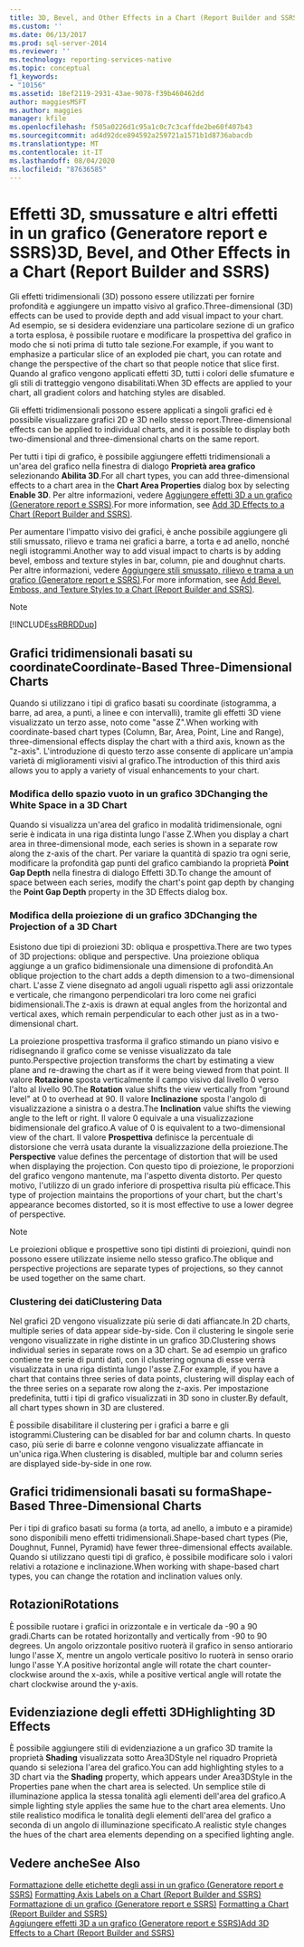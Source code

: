 ```yaml
---
title: 3D, Bevel, and Other Effects in a Chart (Report Builder and SSRS) (Effetti 3D, smussature e altri effetti in un grafico (Generatore report e SSRS)) | Microsoft Docs
ms.custom: ''
ms.date: 06/13/2017
ms.prod: sql-server-2014
ms.reviewer: ''
ms.technology: reporting-services-native
ms.topic: conceptual
f1_keywords:
- "10156"
ms.assetid: 18ef2119-2931-43ae-9078-f39b460462dd
author: maggiesMSFT
ms.author: maggies
manager: kfile
ms.openlocfilehash: f505a0226d1c95a1c0c7c3caffde2be60f407b43
ms.sourcegitcommit: ad4d92dce894592a259721a1571b1d8736abacdb
ms.translationtype: MT
ms.contentlocale: it-IT
ms.lasthandoff: 08/04/2020
ms.locfileid: "87636585"
---
```

# <a name="3d-bevel-and-other-effects-in-a-chart-report-builder-and-ssrs"></a><span data-ttu-id="50768-102">Effetti 3D, smussature e altri effetti in un grafico (Generatore report e SSRS)</span><span class="sxs-lookup"><span data-stu-id="50768-102">3D, Bevel, and Other Effects in a Chart (Report Builder and SSRS)</span></span>
  <span data-ttu-id="50768-103">Gli effetti tridimensionali (3D) possono essere utilizzati per fornire profondità e aggiungere un impatto visivo al grafico.</span><span class="sxs-lookup"><span data-stu-id="50768-103">Three-dimensional (3D) effects can be used to provide depth and add visual impact to your chart.</span></span> <span data-ttu-id="50768-104">Ad esempio, se si desidera evidenziare una particolare sezione di un grafico a torta esplosa, è possibile ruotare e modificare la prospettiva del grafico in modo che si noti prima di tutto tale sezione.</span><span class="sxs-lookup"><span data-stu-id="50768-104">For example, if you want to emphasize a particular slice of an exploded pie chart, you can rotate and change the perspective of the chart so that people notice that slice first.</span></span> <span data-ttu-id="50768-105">Quando al grafico vengono applicati effetti 3D, tutti i colori delle sfumature e gli stili di tratteggio vengono disabilitati.</span><span class="sxs-lookup"><span data-stu-id="50768-105">When 3D effects are applied to your chart, all gradient colors and hatching styles are disabled.</span></span>  
  
 <span data-ttu-id="50768-106">Gli effetti tridimensionali possono essere applicati a singoli grafici ed è possibile visualizzare grafici 2D e 3D nello stesso report.</span><span class="sxs-lookup"><span data-stu-id="50768-106">Three-dimensional effects can be applied to individual charts, and it is possible to display both two-dimensional and three-dimensional charts on the same report.</span></span>  
  
 <span data-ttu-id="50768-107">Per tutti i tipi di grafico, è possibile aggiungere effetti tridimensionali a un'area del grafico nella finestra di dialogo **Proprietà area grafico** selezionando **Abilita 3D**.</span><span class="sxs-lookup"><span data-stu-id="50768-107">For all chart types, you can add three-dimensional effects to a chart area in the **Chart Area Properties** dialog box by selecting **Enable 3D**.</span></span> <span data-ttu-id="50768-108">Per altre informazioni, vedere [Aggiungere effetti 3D a un grafico &#40;Generatore report e SSRS&#41;](chart-effects-add-3d-effects-report-builder.md).</span><span class="sxs-lookup"><span data-stu-id="50768-108">For more information, see [Add 3D Effects to a Chart &#40;Report Builder and SSRS&#41;](chart-effects-add-3d-effects-report-builder.md).</span></span>  
  
 <span data-ttu-id="50768-109">Per aumentare l'impatto visivo dei grafici, è anche possibile aggiungere gli stili smussato, rilievo e trama nei grafici a barre, a torta e ad anello, nonché negli istogrammi.</span><span class="sxs-lookup"><span data-stu-id="50768-109">Another way to add visual impact to charts is by adding bevel, emboss and texture styles in bar, column, pie and doughnut charts.</span></span> <span data-ttu-id="50768-110">Per altre informazioni, vedere [Aggiungere stili smussato, rilievo e trama a un grafico &#40;Generatore report e SSRS&#41;](chart-effects-add-bevel-emboss-or-texture-report-builder.md).</span><span class="sxs-lookup"><span data-stu-id="50768-110">For more information, see [Add Bevel, Emboss, and Texture Styles to a Chart &#40;Report Builder and SSRS&#41;](chart-effects-add-bevel-emboss-or-texture-report-builder.md).</span></span>  
  
> [!NOTE]  
>  [!INCLUDE[ssRBRDDup](../../includes/ssrbrddup-md.md)]  
  
## <a name="coordinate-based-three-dimensional-charts"></a><span data-ttu-id="50768-111">Grafici tridimensionali basati su coordinate</span><span class="sxs-lookup"><span data-stu-id="50768-111">Coordinate-Based Three-Dimensional Charts</span></span>  
 <span data-ttu-id="50768-112">Quando si utilizzano i tipi di grafico basati su coordinate (istogramma, a barre, ad area, a punti, a linee e con intervalli), tramite gli effetti 3D viene visualizzato un terzo asse, noto come "asse Z".</span><span class="sxs-lookup"><span data-stu-id="50768-112">When working with coordinate-based chart types (Column, Bar, Area, Point, Line and Range), three-dimensional effects display the chart with a third axis, known as the "z-axis".</span></span> <span data-ttu-id="50768-113">L'introduzione di questo terzo asse consente di applicare un'ampia varietà di miglioramenti visivi al grafico.</span><span class="sxs-lookup"><span data-stu-id="50768-113">The introduction of this third axis allows you to apply a variety of visual enhancements to your chart.</span></span>  
  
### <a name="changing-the-white-space-in-a-3d-chart"></a><span data-ttu-id="50768-114">Modifica dello spazio vuoto in un grafico 3D</span><span class="sxs-lookup"><span data-stu-id="50768-114">Changing the White Space in a 3D Chart</span></span>  
 <span data-ttu-id="50768-115">Quando si visualizza un'area del grafico in modalità tridimensionale, ogni serie è indicata in una riga distinta lungo l'asse Z.</span><span class="sxs-lookup"><span data-stu-id="50768-115">When you display a chart area in three-dimensional mode, each series is shown in a separate row along the z-axis of the chart.</span></span> <span data-ttu-id="50768-116">Per variare la quantità di spazio tra ogni serie, modificare la profondità gap punti del grafico cambiando la proprietà **Point Gap Depth** nella finestra di dialogo Effetti 3D.</span><span class="sxs-lookup"><span data-stu-id="50768-116">To change the amount of space between each series, modify the chart's point gap depth by changing the **Point Gap Depth** property in the 3D Effects dialog box.</span></span>  
  
### <a name="changing-the-projection-of-a-3d-chart"></a><span data-ttu-id="50768-117">Modifica della proiezione di un grafico 3D</span><span class="sxs-lookup"><span data-stu-id="50768-117">Changing the Projection of a 3D Chart</span></span>  
 <span data-ttu-id="50768-118">Esistono due tipi di proiezioni 3D: obliqua e prospettiva.</span><span class="sxs-lookup"><span data-stu-id="50768-118">There are two types of 3D projections: oblique and perspective.</span></span> <span data-ttu-id="50768-119">Una proiezione obliqua aggiunge a un grafico bidimensionale una dimensione di profondità.</span><span class="sxs-lookup"><span data-stu-id="50768-119">An oblique projection to the chart adds a depth dimension to a two-dimensional chart.</span></span> <span data-ttu-id="50768-120">L'asse Z viene disegnato ad angoli uguali rispetto agli assi orizzontale e verticale, che rimangono perpendicolari tra loro come nei grafici bidimensionali.</span><span class="sxs-lookup"><span data-stu-id="50768-120">The z-axis is drawn at equal angles from the horizontal and vertical axes, which remain perpendicular to each other just as in a two-dimensional chart.</span></span>  
  
 <span data-ttu-id="50768-121">La proiezione prospettiva trasforma il grafico stimando un piano visivo e ridisegnando il grafico come se venisse visualizzato da tale punto.</span><span class="sxs-lookup"><span data-stu-id="50768-121">Perspective projection transforms the chart by estimating a view plane and re-drawing the chart as if it were being viewed from that point.</span></span> <span data-ttu-id="50768-122">Il valore **Rotazione** sposta verticalmente il campo visivo dal livello 0 verso l'alto al livello 90.</span><span class="sxs-lookup"><span data-stu-id="50768-122">The **Rotation** value shifts the view vertically from "ground level" at 0 to overhead at 90.</span></span> <span data-ttu-id="50768-123">Il valore **Inclinazione** sposta l'angolo di visualizzazione a sinistra o a destra.</span><span class="sxs-lookup"><span data-stu-id="50768-123">The **Inclination** value shifts the viewing angle to the left or right.</span></span> <span data-ttu-id="50768-124">Il valore 0 equivale a una visualizzazione bidimensionale del grafico.</span><span class="sxs-lookup"><span data-stu-id="50768-124">A value of 0 is equivalent to a two-dimensional view of the chart.</span></span> <span data-ttu-id="50768-125">Il valore **Prospettiva** definisce la percentuale di distorsione che verrà usata durante la visualizzazione della proiezione.</span><span class="sxs-lookup"><span data-stu-id="50768-125">The **Perspective** value defines the percentage of distortion that will be used when displaying the projection.</span></span> <span data-ttu-id="50768-126">Con questo tipo di proiezione, le proporzioni del grafico vengono mantenute, ma l'aspetto diventa distorto. Per questo motivo, l'utilizzo di un grado inferiore di prospettiva risulta più efficace.</span><span class="sxs-lookup"><span data-stu-id="50768-126">This type of projection maintains the proportions of your chart, but the chart's appearance becomes distorted, so it is most effective to use a lower degree of perspective.</span></span>  
  
> [!NOTE]  
>  <span data-ttu-id="50768-127">Le proiezioni oblique e prospettive sono tipi distinti di proiezioni, quindi non possono essere utilizzate insieme nello stesso grafico.</span><span class="sxs-lookup"><span data-stu-id="50768-127">The oblique and perspective projections are separate types of projections, so they cannot be used together on the same chart.</span></span>  
  
### <a name="clustering-data"></a><span data-ttu-id="50768-128">Clustering dei dati</span><span class="sxs-lookup"><span data-stu-id="50768-128">Clustering Data</span></span>  
 <span data-ttu-id="50768-129">Nel grafici 2D vengono visualizzate più serie di dati affiancate.</span><span class="sxs-lookup"><span data-stu-id="50768-129">In 2D charts, multiple series of data appear side-by-side.</span></span> <span data-ttu-id="50768-130">Con il clustering le singole serie vengono visualizzate in righe distinte in un grafico 3D.</span><span class="sxs-lookup"><span data-stu-id="50768-130">Clustering shows individual series in separate rows on a 3D chart.</span></span> <span data-ttu-id="50768-131">Se ad esempio un grafico contiene tre serie di punti dati, con il clustering ognuna di esse verrà visualizzata in una riga distinta lungo l'asse Z.</span><span class="sxs-lookup"><span data-stu-id="50768-131">For example, if you have a chart that contains three series of data points, clustering will display each of the three series on a separate row along the z-axis.</span></span> <span data-ttu-id="50768-132">Per impostazione predefinita, tutti i tipi di grafico visualizzati in 3D sono in cluster.</span><span class="sxs-lookup"><span data-stu-id="50768-132">By default, all chart types shown in 3D are clustered.</span></span>  
  
 <span data-ttu-id="50768-133">È possibile disabilitare il clustering per i grafici a barre e gli istogrammi.</span><span class="sxs-lookup"><span data-stu-id="50768-133">Clustering can be disabled for bar and column charts.</span></span> <span data-ttu-id="50768-134">In questo caso, più serie di barre e colonne vengono visualizzate affiancate in un'unica riga.</span><span class="sxs-lookup"><span data-stu-id="50768-134">When clustering is disabled, multiple bar and column series are displayed side-by-side in one row.</span></span>  
  
## <a name="shape-based-three-dimensional-charts"></a><span data-ttu-id="50768-135">Grafici tridimensionali basati su forma</span><span class="sxs-lookup"><span data-stu-id="50768-135">Shape-Based Three-Dimensional Charts</span></span>  
 <span data-ttu-id="50768-136">Per i tipi di grafico basati su forma (a torta, ad anello, a imbuto e a piramide) sono disponibili meno effetti tridimensionali.</span><span class="sxs-lookup"><span data-stu-id="50768-136">Shape-based chart types (Pie, Doughnut, Funnel, Pyramid) have fewer three-dimensional effects available.</span></span> <span data-ttu-id="50768-137">Quando si utilizzano questi tipi di grafico, è possibile modificare solo i valori relativi a rotazione e inclinazione.</span><span class="sxs-lookup"><span data-stu-id="50768-137">When working with shape-based chart types, you can change the rotation and inclination values only.</span></span>  
  
## <a name="rotations"></a><span data-ttu-id="50768-138">Rotazioni</span><span class="sxs-lookup"><span data-stu-id="50768-138">Rotations</span></span>  
 <span data-ttu-id="50768-139">È possibile ruotare i grafici in orizzontale e in verticale da -90 a 90 gradi.</span><span class="sxs-lookup"><span data-stu-id="50768-139">Charts can be rotated horizontally and vertically from -90 to 90 degrees.</span></span> <span data-ttu-id="50768-140">Un angolo orizzontale positivo ruoterà il grafico in senso antiorario lungo l'asse X, mentre un angolo verticale positivo lo ruoterà in senso orario lungo l'asse Y.</span><span class="sxs-lookup"><span data-stu-id="50768-140">A positive horizontal angle will rotate the chart counter-clockwise around the x-axis, while a positive vertical angle will rotate the chart clockwise around the y-axis.</span></span>  
  
## <a name="highlighting-3d-effects"></a><span data-ttu-id="50768-141">Evidenziazione degli effetti 3D</span><span class="sxs-lookup"><span data-stu-id="50768-141">Highlighting 3D Effects</span></span>  
 <span data-ttu-id="50768-142">È possibile aggiungere stili di evidenziazione a un grafico 3D tramite la proprietà **Shading** visualizzata sotto Area3DStyle nel riquadro Proprietà quando si seleziona l'area del grafico.</span><span class="sxs-lookup"><span data-stu-id="50768-142">You can add highlighting styles to a 3D chart via the **Shading** property, which appears under Area3DStyle in the Properties pane when the chart area is selected.</span></span> <span data-ttu-id="50768-143">Un semplice stile di illuminazione applica la stessa tonalità agli elementi dell'area del grafico.</span><span class="sxs-lookup"><span data-stu-id="50768-143">A simple lighting style applies the same hue to the chart area elements.</span></span> <span data-ttu-id="50768-144">Uno stile realistico modifica le tonalità degli elementi dell'area del grafico a seconda di un angolo di illuminazione specificato.</span><span class="sxs-lookup"><span data-stu-id="50768-144">A realistic style changes the hues of the chart area elements depending on a specified lighting angle.</span></span>  
  
## <a name="see-also"></a><span data-ttu-id="50768-145">Vedere anche</span><span class="sxs-lookup"><span data-stu-id="50768-145">See Also</span></span>  
 <span data-ttu-id="50768-146">[Formattazione delle etichette degli assi in un grafico &#40;Generatore report e SSRS&#41;](formatting-axis-labels-on-a-chart-report-builder-and-ssrs.md) </span><span class="sxs-lookup"><span data-stu-id="50768-146">[Formatting Axis Labels on a Chart &#40;Report Builder and SSRS&#41;](formatting-axis-labels-on-a-chart-report-builder-and-ssrs.md) </span></span>  
 <span data-ttu-id="50768-147">[Formattazione di un grafico &#40;Generatore report e SSRS&#41;](formatting-a-chart-report-builder-and-ssrs.md) </span><span class="sxs-lookup"><span data-stu-id="50768-147">[Formatting a Chart &#40;Report Builder and SSRS&#41;](formatting-a-chart-report-builder-and-ssrs.md) </span></span>  
 [<span data-ttu-id="50768-148">Aggiungere effetti 3D a un grafico &#40;Generatore report e SSRS&#41;</span><span class="sxs-lookup"><span data-stu-id="50768-148">Add 3D Effects to a Chart &#40;Report Builder and SSRS&#41;</span></span>](chart-effects-add-3d-effects-report-builder.md)  
  
  
